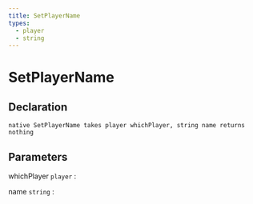 ```yaml
---
title: SetPlayerName
types:
  - player
  - string
---
```


# SetPlayerName

## Declaration

```jass
native SetPlayerName takes player whichPlayer, string name returns nothing
```

## Parameters
whichPlayer `player`
: 

name `string`
: 
